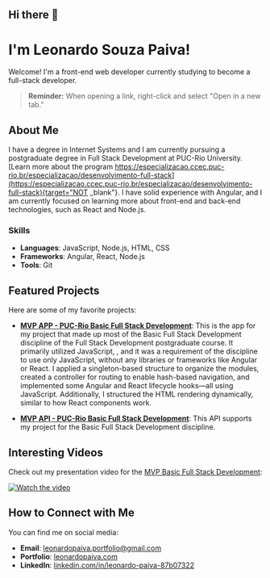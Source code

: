 ## Hi there 👋

# I'm Leonardo Souza Paiva!

Welcome! I'm a front-end web developer currently studying to become a full-stack developer.

> **Reminder:** When opening a link, right-click and select "Open in a new tab."

## About Me

I have a degree in Internet Systems and I am currently pursuing a postgraduate degree in Full Stack Development at PUC-Rio University. [Learn more about the program https://especializacao.ccec.puc-rio.br/especializacao/desenvolvimento-full-stack](https://especializacao.ccec.puc-rio.br/especializacao/desenvolvimento-full-stack){target="NOT _blank"}. I have solid experience with Angular, and I am currently focused on learning more about front-end and back-end technologies, such as React and Node.js.

### Skills

- **Languages**: JavaScript, Node.js, HTML, CSS
- **Frameworks**: Angular, React, Node.js
- **Tools**: Git

## Featured Projects

Here are some of my favorite projects:

- **[MVP APP - PUC-Rio Basic Full Stack Development](https://github.com/leonardopaiva/pucrio-mvp-des-fs-basico-app)**: This is the app for my project that made up most of the Basic Full Stack Development discipline of the Full Stack Development postgraduate course. It primarily utilized JavaScript, , and it was a requirement of the discipline to use only JavaScript, without any libraries or frameworks like Angular or React. I applied a singleton-based structure to organize the modules, created a controller for routing to enable hash-based navigation, and implemented some Angular and React lifecycle hooks—all using JavaScript. Additionally, I structured the HTML rendering dynamically, similar to how React components work.

- **[MVP API - PUC-Rio Basic Full Stack Development](https://github.com/leonardopaiva/pucrio-mvp-des-fs-basico-api)**: This API supports my project for the Basic Full Stack Development discipline.

## Interesting Videos

Check out my presentation video for the [MVP Basic Full Stack Development](https://www.youtube.com/watch?v=J7gtelhYxxo):

[![Watch the video](https://img.youtube.com/vi/J7gtelhYxxo/hqdefault.jpg)](https://www.youtube.com/watch?v=J7gtelhYxxo)

## How to Connect with Me

You can find me on social media:

- **Email**: [leonardopaiva.portfolio@gmail.com](mailto:leonardopaiva.portfolio@gmail.com)
- **Portfolio**: [leonardopaiva.com](https://leonardopaiva.com)
- **LinkedIn**: [linkedin.com/in/leonardo-paiva-87b07322](https://www.linkedin.com/in/leonardo-paiva-87b07322/)
